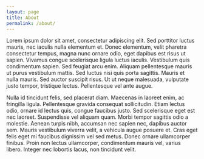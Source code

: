 ```yaml
---
layout: page
title: About
permalink: /about/
---
```


Lorem ipsum dolor sit amet, consectetur adipiscing elit. Sed porttitor luctus mauris, nec iaculis nulla elementum et. Donec elementum, velit pharetra consectetur tempus, magna nunc ornare odio, eget dapibus est risus ut sapien. Vivamus congue scelerisque ligula luctus iaculis. Vestibulum quis condimentum sapien. Sed feugiat arcu enim. Aliquam pellentesque mauris ut purus vestibulum mattis. Sed luctus nisi quis porta sagittis. Mauris et nulla mauris. Sed auctor suscipit risus. Ut ut neque malesuada, vulputate justo tempor, tristique lectus. Pellentesque vel ante augue.

Nulla id tincidunt felis, sed placerat diam. Maecenas in laoreet enim, ac fringilla ligula. Pellentesque gravida consequat sollicitudin. Etiam lectus odio, ornare id lectus quis, congue faucibus justo. Sed scelerisque eget est nec laoreet. Suspendisse vel aliquam quam. Morbi tempor sagittis odio a molestie. Aenean turpis nibh, accumsan nec sapien nec, dapibus auctor sem. Mauris vestibulum viverra velit, a vehicula augue posuere et. Cras eget felis eget mi faucibus dignissim vel sed metus. Donec ornare ullamcorper finibus. Proin non lectus ullamcorper, condimentum mauris vel, varius libero. Integer nec lobortis lacus, non tincidunt velit.
